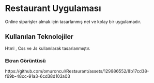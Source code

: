 <h1> Restaurant Uygulaması </h1>
 
Online siparişler almak için tasarlanmış net ve kolay bir uygulamadır.

<h2> Kullanılan Teknolojiler </h2>

Html , Css ve Js kullanılarak tasarlanmıştır.

<h3> Ekran Görüntüsü </h3>
https://github.com/omuroncul/Restaurant/assets/129686552/8b17cd38-f69b-48cc-91a3-6cd38d103a03

